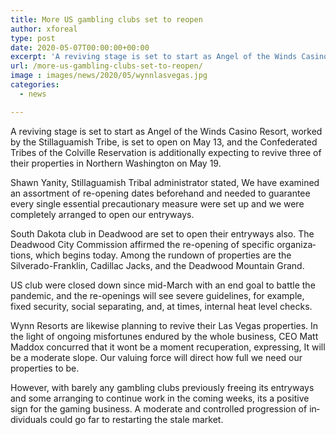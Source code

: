 ```yaml
---
title: More US gambling clubs set to reopen
author: xforeal 
type: post
date: 2020-05-07T00:00:00+00:00
excerpt: 'A reviving stage is set to start as Angel of the Winds Casino Resort, worked by the Stillaguamish Tribe, is set to open on May 13, and the Confederated Tribes of the Colville Reservation is additionally expecting to revive three of their properties in Northern Washington on May 19 '
url: /more-us-gambling-clubs-set-to-reopen/
image : images/news/2020/05/wynnlasvegas.jpg
categories:
  - news

---
```

<span lang="EN-US">A reviving stage is set to start as Angel of the Winds Casino Resort, worked by the Stillaguamish Tribe, is set to open on May 13, and the Confederated Tribes of the Colville Reservation is additionally expecting to revive three of their properties in Northern Washington on May 19. </span>

<span lang="EN-US">Shawn Yanity, Stillaguamish Tribal administrator stated, We have examined an assortment of re-opening dates beforehand and needed to guarantee every single essential precautionary measure were set up and we were completely arranged to open our entryways. </span>

<span lang="EN-US">South Dakota club in Deadwood are set to open their entryways also. The Deadwood City Commission affirmed the re-opening of specific organizations, which begins today. Among the rundown of properties are the Silverado-Franklin, Cadillac Jacks, and the Deadwood Mountain Grand. </span>

<span lang="EN-US">US club were closed down since mid-March with an end goal to battle the pandemic, and the re-openings will see severe guidelines, for example, fixed security, social separating, and, at times, internal heat level checks. </span>

<span lang="EN-US">Wynn Resorts are likewise planning to revive their Las Vegas properties. In the light of ongoing misfortunes endured by the whole business, CEO Matt Maddox concurred that it wont be a moment recuperation, expressing, It will be a moderate slope. Our valuing force will direct how full we need our properties to be. </span>

<span lang="EN-US">However, with barely any gambling clubs previously freeing its entryways and some arranging to continue work in the coming weeks, its a positive sign for the gaming business. A moderate and controlled progression of individuals could go far to restarting the stale market. </span>